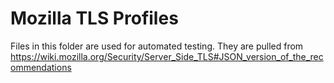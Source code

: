# Mozilla TLS Profiles

Files in this folder are used for automated testing.
They are pulled from https://wiki.mozilla.org/Security/Server_Side_TLS#JSON_version_of_the_recommendations
